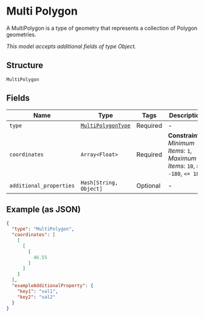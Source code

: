 
# Multi Polygon

A MultiPolygon is a type of geometry that represents a collection of Polygon geometries.

*This model accepts additional fields of type Object.*

## Structure

`MultiPolygon`

## Fields

| Name | Type | Tags | Description |
|  --- | --- | --- | --- |
| `type` | [`MultiPolygonType`](../../doc/models/multi-polygon-type.md) | Required | - |
| `coordinates` | `Array<Float>` | Required | **Constraints**: *Minimum Items*: `1`, *Maximum Items*: `10`, `>= -180`, `<= 180` |
| `additional_properties` | `Hash[String, Object]` | Optional | - |

## Example (as JSON)

```json
{
  "type": "MultiPolygon",
  "coordinates": [
    [
      [
        [
          46.55
        ]
      ]
    ]
  ],
  "exampleAdditionalProperty": {
    "key1": "val1",
    "key2": "val2"
  }
}
```

